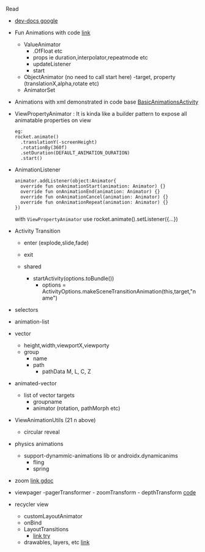 Read
- [dev-docs google](https://developer.android.com/training/animation/overview)
- Fun Animations with code [link](https://www.raywenderlich.com/2785491-android-animation-tutorial-with-kotlin)
    * ValueAnimator
        - .OfFloat etc
        - props ie duration,interpolator,repeatmode etc
        - updateListener
        - start
    * ObjectAnimator (no need to call start here)
        -target, property (translationX,alpha,rotate etc)
    * AnimatorSet
- Animations with xml demonstrated in code base [BasicAnimationsActivity](./BasicAnimationsActivity.kt)
- ViewPropertyAnimator : It is kinda like a builder pattern to expose all animatable properties on view
  ```
  eg: 
  rocket.animate()
    .translationY(-screenHeight)
    .rotationBy(360f)
    .setDuration(DEFAULT_ANIMATION_DURATION)
    .start()
    ```
- AnimationListener 
    ```
    animator.addListener(object:Animator{
      override fun onAnimationStart(animation: Animator) {}
      override fun onAnimationEnd(animation: Animator) {}
      override fun onAnimationCancel(animation: Animator) {}
      override fun onAnimationRepeat(animation: Animator) {}
    })
    
    ``` 
    with `ViewPropertyAnimator` use rocket.animate().setListener({...})

- Activity Transition
    - enter (explode,slide,fade)
    - exit
        
    - shared
        - startActivity(options.toBundle())
            - options = ActivityOptions.makeSceneTransitionAnimation(this,target,"name")
    
- selectors
- animation-list
- vector
    - height,width,viewportX,viewporty
    - group
        - name
        - path
            - pathData M, L, C, Z
- animated-vector
    - list of vector targets
        - groupname
        - animator (rotation, pathMorph etc)
- ViewAnimationUtils (21 n above)
    - circular reveal
- physics animations
    - support-dynammic-animations lib or androidx.dynamicanims
        - fling
        - spring
- zoom
    [link gdoc](https://developer.android.com/training/animation/zoom)
- viewpager
    -pagerTransformer
        - zoomTransform
        - depthTransform [code](https://developer.android.com/training/animation/screen-slide)
- recycler view
    - customLayoutAnimator
    - onBind
    - LayoutTransitions
        - [link try](https://proandroiddev.com/enter-animation-using-recyclerview-and-layoutanimation-part-1-list-75a874a5d213)
    - drawables, layers, etc [link](https://en.proft.me/2017/06/15/shape-state-list-layer-list-drawable-android/)    